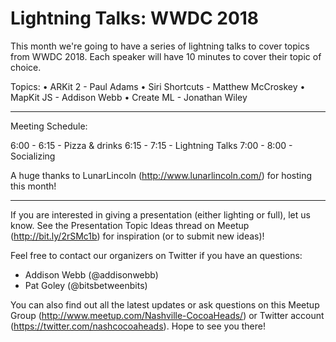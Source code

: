 # Lightning Talks: WWDC 2018

This month we're going to have a series of lightning talks to cover topics from WWDC 2018. Each speaker will have 10 minutes to cover their topic of choice.

Topics: 
• ARKit 2 - Paul Adams
• Siri Shortcuts - Matthew McCroskey
• MapKit JS - Addison Webb
• Create ML - Jonathan Wiley

---

Meeting Schedule:

6:00 - 6:15 - Pizza & drinks
6:15 - 7:15 - Lightning Talks
7:00 - 8:00 - Socializing

A huge thanks to LunarLincoln (http://www.lunarlincoln.com/) for hosting this month!

---

If you are interested in giving a presentation (either lighting or full), let us know. See the Presentation Topic Ideas thread on Meetup (http://bit.ly/2rSMc1b) for inspiration (or to submit new ideas)!

Feel free to contact our organizers on Twitter if you have an questions:
- Addison Webb (@addisonwebb)
- Pat Goley (@bitsbetweenbits)

You can also find out all the latest updates or ask questions on this Meetup Group (http://www.meetup.com/Nashville-CocoaHeads/) or Twitter account (https://twitter.com/nashcocoaheads). Hope to see you there!
